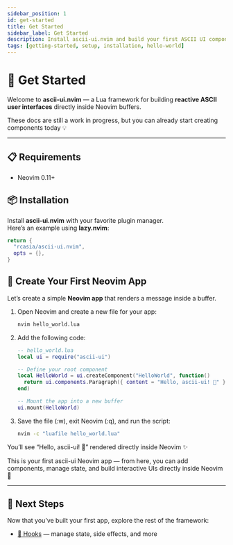 ```yaml
---
sidebar_position: 1
id: get-started
title: Get Started
sidebar_label: Get Started
description: Install ascii-ui.nvim and build your first ASCII UI component.
tags: [getting-started, setup, installation, hello-world]
---
```


# 🚀 Get Started

Welcome to **ascii-ui.nvim** — a Lua framework for building **reactive ASCII
user interfaces** directly inside Neovim buffers.

These docs are still a work in progress, but you can already start creating components today 💡

---

## 📋 Requirements

- Neovim 0.11+

## 📦 Installation

Install **ascii-ui.nvim** with your favorite plugin manager.  
Here’s an example using **lazy.nvim**:

```lua
return {
  "rcasia/ascii-ui.nvim",
  opts = {},
}
```

## 🧱 Create Your First Neovim App

Let’s create a simple **Neovim app** that renders a message inside a buffer.

1. Open Neovim and create a new file for your app:

   ```bash
   nvim hello_world.lua
   ```

2. Add the following code:

    ```lua
    -- hello_world.lua
    local ui = require("ascii-ui")

    -- Define your root component
    local HelloWorld = ui.createComponent("HelloWorld", function()
      return ui.components.Paragraph({ content = "Hello, ascii-ui! 👋" })
    end)

    -- Mount the app into a new buffer
    ui.mount(HelloWorld)
    ```

3. Save the file (:w), exit Neovim (:q), and run the script:

    ```bash
    nvim -c "luafile hello_world.lua"
    ```

You’ll see “Hello, ascii-ui! 👋” rendered directly inside Neovim ✨

This is your first ascii-ui Neovim app — from here, you can add components, manage state, and build interactive UIs directly inside Neovim 🚀

---

## 🚀 Next Steps

Now that you’ve built your first app, explore the rest of the framework:

- [📘 Hooks](./hooks) — manage state, side effects, and more  

